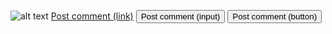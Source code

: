 ![alt text](https://i.ibb.co/59scyTp/Screenshot-2022-12-12-194138.png)
<a href="#" class="button">Post comment (link)</a>
<input class="button" type="submit" value="Post comment (input)">
<button class="button" type="submit">Post comment (button)</button>
